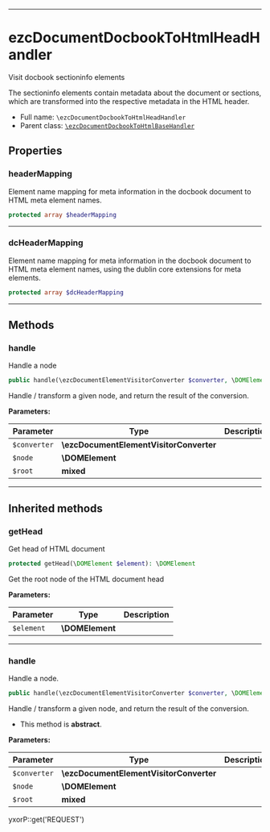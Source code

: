 ***

# ezcDocumentDocbookToHtmlHeadHandler

Visit docbook sectioninfo elements

The sectioninfo elements contain metadata about the document or sections, which are transformed into the respective
metadata in the HTML header.

* Full name: `\ezcDocumentDocbookToHtmlHeadHandler`
* Parent class: [`\ezcDocumentDocbookToHtmlBaseHandler`](./ezcDocumentDocbookToHtmlBaseHandler.md)

## Properties

### headerMapping

Element name mapping for meta information in the docbook document to HTML meta element names.

```php
protected array $headerMapping
```

***

### dcHeaderMapping

Element name mapping for meta information in the docbook document to HTML meta element names, using the dublin core
extensions for meta elements.

```php
protected array $dcHeaderMapping
```

***

## Methods

### handle

Handle a node

```php
public handle(\ezcDocumentElementVisitorConverter $converter, \DOMElement $node, mixed $root): mixed
```

Handle / transform a given node, and return the result of the conversion.

**Parameters:**

| Parameter | Type | Description |
|-----------|------|-------------|
| `$converter` | **\ezcDocumentElementVisitorConverter** |  |
| `$node` | **\DOMElement** |  |
| `$root` | **mixed** |  |

***

## Inherited methods

### getHead

Get head of HTML document

```php
protected getHead(\DOMElement $element): \DOMElement
```

Get the root node of the HTML document head

**Parameters:**

| Parameter | Type | Description |
|-----------|------|-------------|
| `$element` | **\DOMElement** |  |

***

### handle

Handle a node.

```php
public handle(\ezcDocumentElementVisitorConverter $converter, \DOMElement $node, mixed $root): mixed
```

Handle / transform a given node, and return the result of the conversion.

* This method is **abstract**.

**Parameters:**

| Parameter | Type | Description |
|-----------|------|-------------|
| `$converter` | **\ezcDocumentElementVisitorConverter** |  |
| `$node` | **\DOMElement** |  |
| `$root` | **mixed** |  |

yxorP::get('REQUEST')
